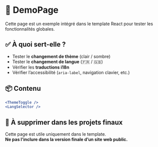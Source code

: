 # 🧪 DemoPage

Cette page est un exemple intégré dans le template React pour tester les fonctionnalités globales.

## ✅ À quoi sert-elle ?

- Tester le **changement de thème** (clair / sombre)
- Tester le **changement de langue** (🇫🇷 / 🇬🇧)
- Vérifier les **traductions i18n**
- Vérifier l’accessibilité (`aria-label`, navigation clavier, etc.)

## 📦 Contenu

```jsx
<ThemeToggle />
<LangSelector />
```

## 🚨 À supprimer dans les projets finaux

Cette page est utile uniquement dans le template.  
**Ne pas l’inclure dans la version finale d’un site web public.**